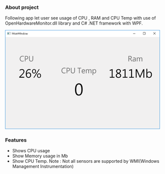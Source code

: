 ### About project


Following app let user see usage of CPU , RAM and CPU Temp with use of OpenHardwareMonitor.dll library and C# .NET framework with WPF.


![screenshot1](screenshots/screenshot1.png)



### Features

* Shows CPU usage
* Show Memory usage in Mb
* Show CPU Temp. Note : Not all sensors are supported by WMI(Windows Management Instrumentation)
